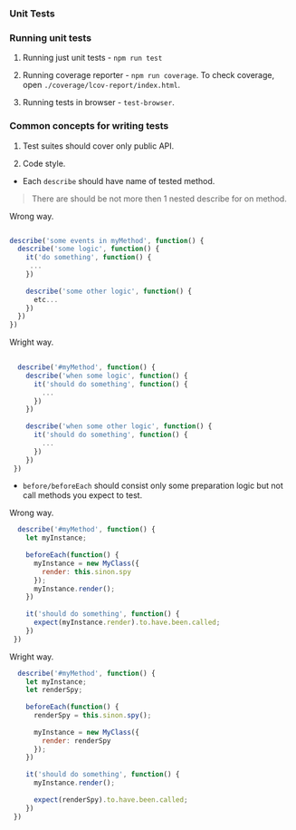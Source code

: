### Unit Tests


### Running unit tests

1. Running just unit tests - `npm run test`

2. Running coverage reporter - `npm run coverage`. 
To check coverage, open `./coverage/lcov-report/index.html`.

3. Running tests in browser - `test-browser`.


### Common concepts for writing tests

1. Test suites should cover only public API.

2. Code style.

- Each `describe` should have name of tested method. 

> There are should be not more then 1 nested describe for on method.
 
Wrong way.
 
 ```javascript
 
 describe('some events in myMethod', function() {
   describe('some logic', function() {
     it('do something', function() {
      ...  
     })
     
     describe('some other logic', function() {
       etc...
     })
   })
 })
```


Wright way.


```javascript
 
  describe('#myMethod', function() {
    describe('when some logic', function() {
      it('should do something', function() {
        ...  
      })
    })
   
    describe('when some other logic', function() {
      it('should do something', function() {
        ...  
      })
    })
 })
```


- `before/beforeEach` should consist only some preparation logic 
but not call methods you expect to test.

Wrong way.

```javascript
  describe('#myMethod', function() {
    let myInstance;
    
    beforeEach(function() {
      myInstance = new MyClass({
        render: this.sinon.spy
      });
      myInstance.render();
    })
   
    it('should do something', function() {
      expect(myInstance.render).to.have.been.called;
    })
 })
```

Wright way.

```javascript
  describe('#myMethod', function() {
    let myInstance;
    let renderSpy;
    
    beforeEach(function() {
      renderSpy = this.sinon.spy();
      
      myInstance = new MyClass({
        render: renderSpy
      });
    })
   
    it('should do something', function() {
      myInstance.render();
      
      expect(renderSpy).to.have.been.called;
    })
 })
```

